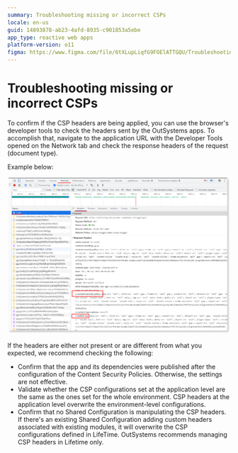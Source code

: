 ```yaml
---
summary: Troubleshooting missing or incorrect CSPs
locale: en-us
guid: 14893878-ab23-4afd-8935-c901853a5ebe
app_type: reactive web apps
platform-version: o11
figma: https://www.figma.com/file/6tXLupLiqfG9FOElATTGQU/Troubleshooting?type=design&node-id=3431%3A273&mode=design&t=klPGgLnFhGS1wmJs-1
---
```


# Troubleshooting missing or incorrect CSPs

To confirm if the CSP headers are being applied, you can use the browser's developer tools to check the headers sent by the OutSystems apps. To accomplish that, navigate to the application URL with the Developer Tools opened on the Network tab and check the response headers of the request (document type).

Example below:

![Browser developer tools network tab displaying the Content Security Policy headers sent by an OutSystems application](images/csp-header-dev-tools.png "Checking CSP Headers in Browser Developer Tools")

If the headers are either not present or are different from what you expected, we recommend checking the following:

* Confirm that the app and its dependencies were published after the configuration of the Content Security Policies. Otherwise, the settings are not effective.
* Validate whether the CSP configurations set at the application level are the same as the ones set for the whole environment. CSP headers at the application level overwrite the environment-level configurations.
* Confirm that no Shared Configuration is manipulating the CSP headers. If there's an existing Shared Configuration adding custom headers associated with existing modules, it will overwrite the CSP configurations defined in LifeTime. OutSystems recommends managing CSP headers in Lifetime only.
